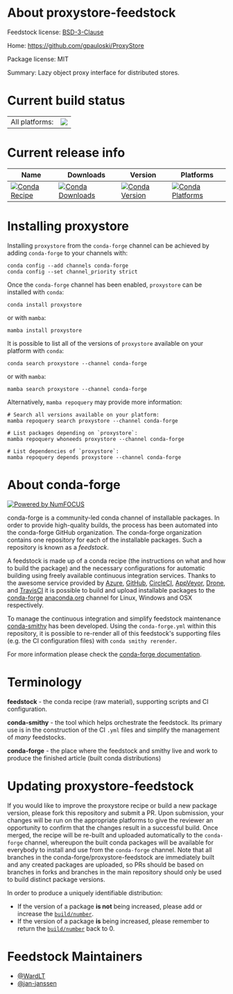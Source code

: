 About proxystore-feedstock
==========================

Feedstock license: [BSD-3-Clause](https://github.com/conda-forge/proxystore-feedstock/blob/main/LICENSE.txt)

Home: https://github.com/gpauloski/ProxyStore

Package license: MIT

Summary: Lazy object proxy interface for distributed stores.

Current build status
====================


<table><tr><td>All platforms:</td>
    <td>
      <a href="https://dev.azure.com/conda-forge/feedstock-builds/_build/latest?definitionId=16689&branchName=main">
        <img src="https://dev.azure.com/conda-forge/feedstock-builds/_apis/build/status/proxystore-feedstock?branchName=main">
      </a>
    </td>
  </tr>
</table>

Current release info
====================

| Name | Downloads | Version | Platforms |
| --- | --- | --- | --- |
| [![Conda Recipe](https://img.shields.io/badge/recipe-proxystore-green.svg)](https://anaconda.org/conda-forge/proxystore) | [![Conda Downloads](https://img.shields.io/conda/dn/conda-forge/proxystore.svg)](https://anaconda.org/conda-forge/proxystore) | [![Conda Version](https://img.shields.io/conda/vn/conda-forge/proxystore.svg)](https://anaconda.org/conda-forge/proxystore) | [![Conda Platforms](https://img.shields.io/conda/pn/conda-forge/proxystore.svg)](https://anaconda.org/conda-forge/proxystore) |

Installing proxystore
=====================

Installing `proxystore` from the `conda-forge` channel can be achieved by adding `conda-forge` to your channels with:

```
conda config --add channels conda-forge
conda config --set channel_priority strict
```

Once the `conda-forge` channel has been enabled, `proxystore` can be installed with `conda`:

```
conda install proxystore
```

or with `mamba`:

```
mamba install proxystore
```

It is possible to list all of the versions of `proxystore` available on your platform with `conda`:

```
conda search proxystore --channel conda-forge
```

or with `mamba`:

```
mamba search proxystore --channel conda-forge
```

Alternatively, `mamba repoquery` may provide more information:

```
# Search all versions available on your platform:
mamba repoquery search proxystore --channel conda-forge

# List packages depending on `proxystore`:
mamba repoquery whoneeds proxystore --channel conda-forge

# List dependencies of `proxystore`:
mamba repoquery depends proxystore --channel conda-forge
```


About conda-forge
=================

[![Powered by
NumFOCUS](https://img.shields.io/badge/powered%20by-NumFOCUS-orange.svg?style=flat&colorA=E1523D&colorB=007D8A)](https://numfocus.org)

conda-forge is a community-led conda channel of installable packages.
In order to provide high-quality builds, the process has been automated into the
conda-forge GitHub organization. The conda-forge organization contains one repository
for each of the installable packages. Such a repository is known as a *feedstock*.

A feedstock is made up of a conda recipe (the instructions on what and how to build
the package) and the necessary configurations for automatic building using freely
available continuous integration services. Thanks to the awesome service provided by
[Azure](https://azure.microsoft.com/en-us/services/devops/), [GitHub](https://github.com/),
[CircleCI](https://circleci.com/), [AppVeyor](https://www.appveyor.com/),
[Drone](https://cloud.drone.io/welcome), and [TravisCI](https://travis-ci.com/)
it is possible to build and upload installable packages to the
[conda-forge](https://anaconda.org/conda-forge) [anaconda.org](https://anaconda.org/)
channel for Linux, Windows and OSX respectively.

To manage the continuous integration and simplify feedstock maintenance
[conda-smithy](https://github.com/conda-forge/conda-smithy) has been developed.
Using the ``conda-forge.yml`` within this repository, it is possible to re-render all of
this feedstock's supporting files (e.g. the CI configuration files) with ``conda smithy rerender``.

For more information please check the [conda-forge documentation](https://conda-forge.org/docs/).

Terminology
===========

**feedstock** - the conda recipe (raw material), supporting scripts and CI configuration.

**conda-smithy** - the tool which helps orchestrate the feedstock.
                   Its primary use is in the construction of the CI ``.yml`` files
                   and simplify the management of *many* feedstocks.

**conda-forge** - the place where the feedstock and smithy live and work to
                  produce the finished article (built conda distributions)


Updating proxystore-feedstock
=============================

If you would like to improve the proxystore recipe or build a new
package version, please fork this repository and submit a PR. Upon submission,
your changes will be run on the appropriate platforms to give the reviewer an
opportunity to confirm that the changes result in a successful build. Once
merged, the recipe will be re-built and uploaded automatically to the
`conda-forge` channel, whereupon the built conda packages will be available for
everybody to install and use from the `conda-forge` channel.
Note that all branches in the conda-forge/proxystore-feedstock are
immediately built and any created packages are uploaded, so PRs should be based
on branches in forks and branches in the main repository should only be used to
build distinct package versions.

In order to produce a uniquely identifiable distribution:
 * If the version of a package **is not** being increased, please add or increase
   the [``build/number``](https://docs.conda.io/projects/conda-build/en/latest/resources/define-metadata.html#build-number-and-string).
 * If the version of a package **is** being increased, please remember to return
   the [``build/number``](https://docs.conda.io/projects/conda-build/en/latest/resources/define-metadata.html#build-number-and-string)
   back to 0.

Feedstock Maintainers
=====================

* [@WardLT](https://github.com/WardLT/)
* [@jan-janssen](https://github.com/jan-janssen/)

